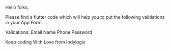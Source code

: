 Hello folks,

Please find a flutter code which will help you to put the following validations in your App Form.

Validations:
Email
Name
Phone
Password

Keep coding
With Love from Indylogix